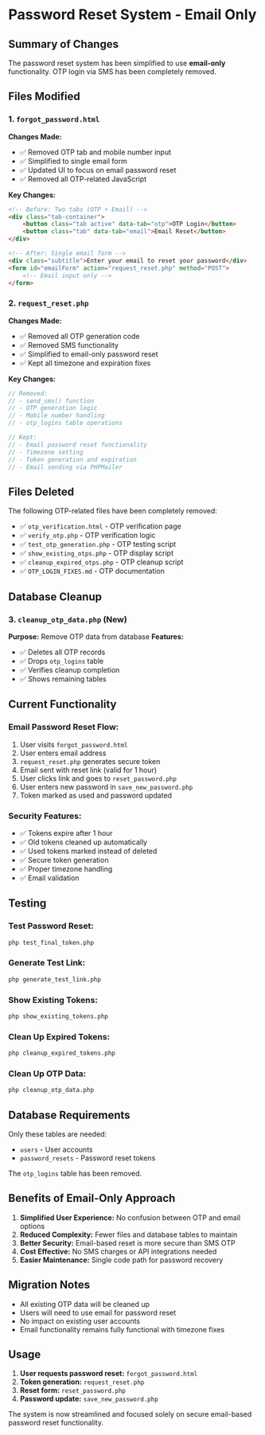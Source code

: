 # Password Reset System - Email Only

## Summary of Changes

The password reset system has been simplified to use **email-only** functionality. OTP login via SMS has been completely removed.

## Files Modified

### 1. `forgot_password.html`
**Changes Made:**
- ✅ Removed OTP tab and mobile number input
- ✅ Simplified to single email form
- ✅ Updated UI to focus on email password reset
- ✅ Removed all OTP-related JavaScript

**Key Changes:**
```html
<!-- Before: Two tabs (OTP + Email) -->
<div class="tab-container">
    <button class="tab active" data-tab="otp">OTP Login</button>
    <button class="tab" data-tab="email">Email Reset</button>
</div>

<!-- After: Single email form -->
<div class="subtitle">Enter your email to reset your password</div>
<form id="emailForm" action="request_reset.php" method="POST">
    <!-- Email input only -->
</form>
```

### 2. `request_reset.php`
**Changes Made:**
- ✅ Removed all OTP generation code
- ✅ Removed SMS functionality
- ✅ Simplified to email-only password reset
- ✅ Kept all timezone and expiration fixes

**Key Changes:**
```php
// Removed:
// - send_sms() function
// - OTP generation logic
// - Mobile number handling
// - otp_logins table operations

// Kept:
// - Email password reset functionality
// - Timezone setting
// - Token generation and expiration
// - Email sending via PHPMailer
```

## Files Deleted

The following OTP-related files have been completely removed:
- ✅ `otp_verification.html` - OTP verification page
- ✅ `verify_otp.php` - OTP verification logic
- ✅ `test_otp_generation.php` - OTP testing script
- ✅ `show_existing_otps.php` - OTP display script
- ✅ `cleanup_expired_otps.php` - OTP cleanup script
- ✅ `OTP_LOGIN_FIXES.md` - OTP documentation

## Database Cleanup

### 3. `cleanup_otp_data.php` (New)
**Purpose:** Remove OTP data from database
**Features:**
- ✅ Deletes all OTP records
- ✅ Drops `otp_logins` table
- ✅ Verifies cleanup completion
- ✅ Shows remaining tables

## Current Functionality

### Email Password Reset Flow:
1. User visits `forgot_password.html`
2. User enters email address
3. `request_reset.php` generates secure token
4. Email sent with reset link (valid for 1 hour)
5. User clicks link and goes to `reset_password.php`
6. User enters new password in `save_new_password.php`
7. Token marked as used and password updated

### Security Features:
- ✅ Tokens expire after 1 hour
- ✅ Old tokens cleaned up automatically
- ✅ Used tokens marked instead of deleted
- ✅ Secure token generation
- ✅ Proper timezone handling
- ✅ Email validation

## Testing

### Test Password Reset:
```bash
php test_final_token.php
```

### Generate Test Link:
```bash
php generate_test_link.php
```

### Show Existing Tokens:
```bash
php show_existing_tokens.php
```

### Clean Up Expired Tokens:
```bash
php cleanup_expired_tokens.php
```

### Clean Up OTP Data:
```bash
php cleanup_otp_data.php
```

## Database Requirements

Only these tables are needed:
- `users` - User accounts
- `password_resets` - Password reset tokens

The `otp_logins` table has been removed.

## Benefits of Email-Only Approach

1. **Simplified User Experience:** No confusion between OTP and email options
2. **Reduced Complexity:** Fewer files and database tables to maintain
3. **Better Security:** Email-based reset is more secure than SMS OTP
4. **Cost Effective:** No SMS charges or API integrations needed
5. **Easier Maintenance:** Single code path for password recovery

## Migration Notes

- All existing OTP data will be cleaned up
- Users will need to use email for password reset
- No impact on existing user accounts
- Email functionality remains fully functional with timezone fixes

## Usage

1. **User requests password reset:** `forgot_password.html`
2. **Token generation:** `request_reset.php`
3. **Reset form:** `reset_password.php`
4. **Password update:** `save_new_password.php`

The system is now streamlined and focused solely on secure email-based password reset functionality. 